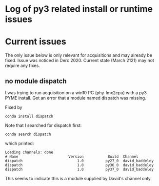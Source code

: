 # Log of py3 related install or runtime issues

# Current issues

The only issue below is only relevant for acquisitions and may already be fixed. Issue was noticed in Derc 2020. Current state (March 2121) may not require any fixes.


## no module dispatch

I was trying to run acquisition on a win10 PC (phy-lmx2cpu) with a py3 PYME install.
Got an error that a module named dispatch was missing.

Fixed by

	conda install dispatch

Note that I searched for dispatch first:


	conda search dispatch

which printed:

```
Loading channels: done
# Name                       Version           Build  Channel
dispatch                         1.0          py27_0  david_baddeley
dispatch                         1.0          py36_0  david_baddeley
dispatch                         1.0          py37_0  david_baddeley
```

This seems to indicate this is a module supplied by David's channel only.
